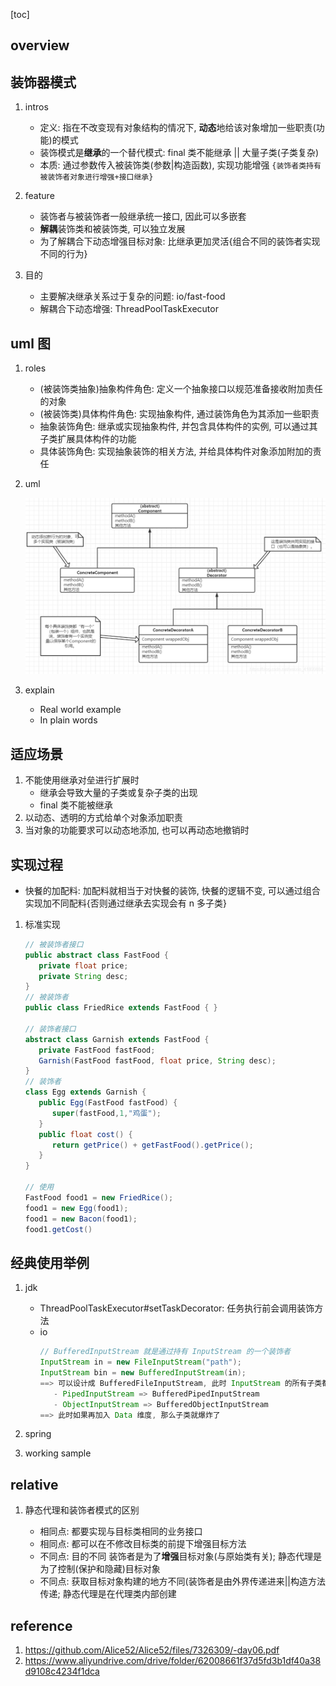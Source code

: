 [toc]

## overview

## 装饰器模式

1. intros

   - 定义: 指在不改变现有对象结构的情况下, **动态**地给该对象增加一些职责(功能)的模式
   - 装饰模式是**继承**的一个替代模式: final 类不能继承 || 大量子类(子类复杂)
   - 本质: 通过参数传入被装饰类(参数|构造函数), 实现功能增强 `{装饰者类持有被装饰者对象进行增强+接口继承}`

2. feature

   - 装饰者与被装饰者一般继承统一接口, 因此可以多嵌套
   - **解耦**装饰类和被装饰类, 可以独立发展
   - 为了解耦合下动态增强目标对象: 比继承更加灵活{组合不同的装饰者实现不同的行为}

3. 目的

   - 主要解决继承关系过于复杂的问题: io/fast-food
   - 解耦合下动态增强: ThreadPoolTaskExecutor

## uml 图

1. roles

   - (被装饰类抽象)抽象构件角色: 定义一个抽象接口以规范准备接收附加责任的对象
   - (被装饰类)具体构件角色: 实现抽象构件, 通过装饰角色为其添加一些职责
   - 抽象装饰角色: 继承或实现抽象构件, 并包含具体构件的实例, 可以通过其子类扩展具体构件的功能
   - 具体装饰角色: 实现抽象装饰的相关方法, 并给具体构件对象添加附加的责任

2. uml

   ![avatar](/static/image/dp/decorate-uml.png)

3. explain

   - Real world example
   - In plain words

## 适应场景

1. 不能使用继承对垒进行扩展时
   - 继承会导致大量的子类或复杂子类的出现
   - final 类不能被继承
2. 以动态、透明的方式给单个对象添加职责
3. 当对象的功能要求可以动态地添加, 也可以再动态地撤销时

## 实现过程

- 快餐的加配料: 加配料就相当于对快餐的装饰, 快餐的逻辑不变, 可以通过组合实现加不同配料{否则通过继承去实现会有 n 多子类}

1. 标准实现

   ```java
   // 被装饰者接口
   public abstract class FastFood {
      private float price;
      private String desc;
   }
   // 被装饰者
   public class FriedRice extends FastFood { }

   // 装饰者接口
   abstract class Garnish extends FastFood {
      private FastFood fastFood;
      Garnish(FastFood fastFood, float price, String desc);
   }
   // 装饰者
   class Egg extends Garnish {
      public Egg(FastFood fastFood) {
         super(fastFood,1,"鸡蛋");
      }
      public float cost() {
         return getPrice() + getFastFood().getPrice();
      }
   }

   // 使用
   FastFood food1 = new FriedRice();
   food1 = new Egg(food1);
   food1 = new Bacon(food1);
   food1.getCost()
   ```

## 经典使用举例

1. jdk

   - ThreadPoolTaskExecutor#setTaskDecorator: 任务执行前会调用装饰方法
   - io
     ```java
     // BufferedInputStream 就是通过持有 InputStream 的一个装饰者
     InputStream in = new FileInputStream("path");
     InputStream bin = new BufferedInputStream(in);
     ==> 可以设计成 BufferedFileInputStream, 此时 InputStream 的所有子类都需要扩展
        - PipedInputStream => BufferedPipedInputStream
        - ObjectInputStream => BufferedObjectInputStream
     ==> 此时如果再加入 Data 维度, 那么子类就爆炸了
     ```

2. spring
3. working sample

## relative

1. 静态代理和装饰者模式的区别

   - 相同点: 都要实现与目标类相同的业务接口
   - 相同点: 都可以在不修改目标类的前提下增强目标方法
   - 不同点: 目的不同 装饰者是为了**增强**目标对象(与原始类有关); 静态代理是为了控制(保护和隐藏)目标对象
   - 不同点: 获取目标对象构建的地方不同(装饰者是由外界传递进来||构造方法传递; 静态代理是在代理类内部创建

## reference

1. https://github.com/Alice52/Alice52/files/7326309/-day06.pdf
2. https://www.aliyundrive.com/drive/folder/62008661f37d5fd3b1df40a38d9108c4234f1dca
